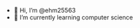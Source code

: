 - 👋 Hi, I’m @ehm25563
- 🌱 I’m currently learning computer science


<!---
ehm25563/ehm25563 is a ✨ special ✨ repository because its `README.md` (this file) appears on your GitHub profile.
You can click the Preview link to take a look at your changes.
--->
